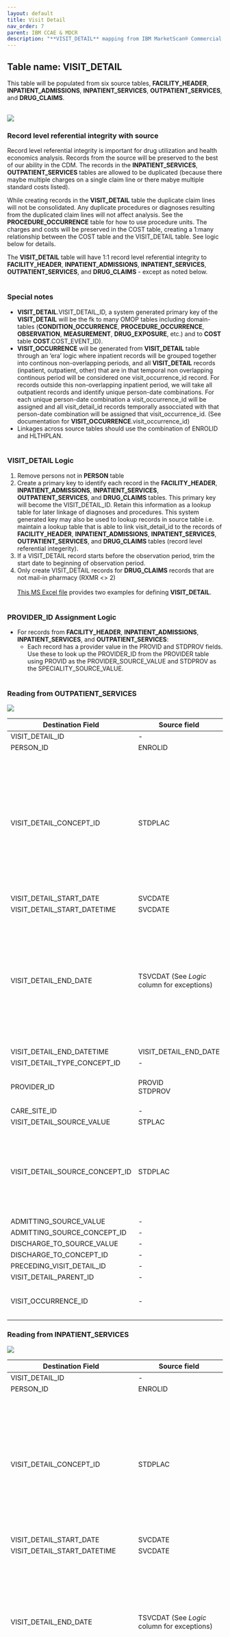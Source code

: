 ```yaml
---
layout: default
title: Visit Detail
nav_order: 7
parent: IBM CCAE & MDCR
description: "**VISIT_DETAIL** mapping from IBM MarketScan® Commercial Database (CCAE) & IBM MarketScan® Medicare Supplemental Database (MDCR) **FACILITY_HEADER**, **INPATIENT_ADMISSIONS**, **INPATIENT_SERVICES**, **OUTPATIENT_SERVICES**, and **DRUG_CLAIMS**"
---
```


## Table name: **VISIT_DETAIL**

This table will be populated from six source tables, **FACILITY_HEADER**, **INPATIENT_ADMISSIONS**, **INPATIENT_SERVICES**, **OUTPATIENT_SERVICES**, and **DRUG_CLAIMS**.
<br><br>

![](images/visit_detail.png)

### Record level referential integrity with source
Record level referential integrity is important for drug utilization and health economics analysis. Records from the source will be preserved to the best of our ability in the CDM. The records in the **INPATIENT_SERVICES**, **OUTPATIENT_SERVICES** tables are allowed to be duplicated (because there maybe multiple charges on a single claim line or there mabye multiple standard costs listed).

While creating records in the **VISIT_DETAIL** table the duplicate claim lines will not be consolidated. Any duplicate procedures or diagnoses resulting from the duplicated claim lines will not affect analysis. See the **PROCEDURE_OCCURRENCE** table for how to use procedure units. The charges and costs will be preserved in the COST table, creating a 1:many relationship between the COST table and the VISIT_DETAIL table. See logic below for details.

The **VISIT_DETAIL** table will have 1:1 record level referential integrity to **FACILITY_HEADER**, **INPATIENT_ADMISSIONS**, **INPATIENT_SERVICES**, **OUTPATIENT_SERVICES**, and **DRUG_CLAIMS** - except as noted below.
<br><br>

### Special notes
* **VISIT_DETAIL**.VISIT_DETAIL_ID, a system generated primary key of the **VISIT_DETAIL** will be the fk to many OMOP tables including domain-tables (**CONDITION_OCCURRENCE**, **PROCEDURE_OCCURRENCE**, **OBSERVATION**, **MEASUREMENT**, **DRUG_EXPOSURE**, etc.) and to **COST** table **COST**.COST_EVENT_ID).
* **VISIT_OCCURRENCE** will be generated from **VISIT_DETAIL** table through an ‘era’ logic where inpatient records will be grouped together into continous non-overlapping periods, and all **VISIT_DETAIL** records (inpatient, outpatient, other) that are in that temporal non overlapping continous period will be considered one visit_occurrence_id record. For records outside this non-overlapping inpatient period, we will take all outpatient records and identify unique person-date combinations. For each unique person-date combination a visit_occurrence_id will be assigned and all visit_detail_id records temporally assocciated with that person-date combination will be assigned that visit_occurrence_id. (See documentation for **VISIT_OCCURRENCE**.visit_occurrence_id)
* Linkages across source tables should use the combination of ENROLID and HLTHPLAN.
<br><br>

### **VISIT_DETAIL** Logic
1. Remove persons not in **PERSON** table
2. Create a primary key to identify each record in the **FACILITY_HEADER**, **INPATIENT_ADMISSIONS**, **INPATIENT_SERVICES**, **OUTPATIENT_SERVICES**, and **DRUG_CLAIMS** tables. This primary key will become the VISIT_DETAIL_ID. Retain this information as a lookup table for later linkage of diagnoses and procedures. This system generated key may also be used to lookup records in source table i.e. maintain a lookup table that is able to link visit_detail_id to the records of **FACILITY_HEADER**, **INPATIENT_ADMISSIONS**, **INPATIENT_SERVICES**, **OUTPATIENT_SERVICES**, and **DRUG_CLAIMS** tables (record level referential integerity).
3. If a VISIT_DETAIL record starts before the observation period, trim the start date to beginning of observation period.
4. Only create VISIT_DETAIL records for **DRUG_CLAIMS** records that are not mail-in pharmacy (RXMR <> 2)
<br><br>
<a href='https://github.com/OHDSI/ETL-LambdaBuilder/blob/master/docs/IBM_CCAE_MDCR/images/Defining_VISIT_DETAIL_Examples.xlsx'>This MS Excel file</a> provides two examples for defining **VISIT_DETAIL**.
<br><br>

### PROVIDER_ID Assignment Logic
* For records from **FACILITY_HEADER**, **INPATIENT_ADMISSIONS**, **INPATIENT_SERVICES**, and **OUTPATIENT_SERVICES**:
    * Each record has a provider value in the PROVID and STDPROV fields. Use these to look up the PROVIDER_ID from the PROVIDER table using PROVID as the PROVIDER_SOURCE_VALUE and STDPROV as the SPECIALITY_SOURCE_VALUE.
    <br><br>


### Reading from **OUTPATIENT_SERVICES**

![](images/image19.png)

| Destination Field | Source field | Logic | Comment field |
| --- | --- | --- | --- |
| VISIT_DETAIL_ID | - | System generated. | - |
| PERSON_ID | ENROLID | - |  |
| VISIT_DETAIL_CONCEPT_ID | STDPLAC | Use the <a href="https://ohdsi.github.io/CommonDataModel/sqlScripts.html">Source-to-Standard Query</a> with the filter<br><br>   `WHERE SOURCE_VOCABULARY_ID IN ('CMS Place of Service’)`<br>`AND TARGET_STANDARD_CONCEPT = 'S'`<br/><br/>If no map is made, assign to 0.|**NOTE:** The STDPLAC value in OUTPATIENT_SERVICES is only one digit for the numbers 1-9. In the OMOP Vocabulary these are two digits, presented as 01, 02, etc. Please add a leading zero prior to mapping to make sure they are not erroneously set to zero.<br><br>If STDPLAC = 22 and TSVCDAT - SVCDATE > 1 then set VISIT_DETAIL_CONCEPT_ID to 9201|
| VISIT_DETAIL_START_DATE | SVCDATE | NULL | - |
| VISIT_DETAIL_START_DATETIME | SVCDATE | - | Set time to 00:00:00. |
| VISIT_DETAIL_END_DATE | TSVCDAT (See *Logic* column for exceptions)| If STDPLAC is blank, NULL, does not have a mapping or is equal to 02, 08, 17, 53, 57, 71, 72, 11, 01, 95, 12, 20, 49, 60, 15, 81, 42, 41, 14, 04, 18, 09, 03, 65 or 16 then set visit_detail_end_date equal to visit_detail_start_date. <br><br>If STDPLAC is equal to 23, 24, 19, 25, 50, 62 and TSVCDAT - SVCDATE > 1 then set visit_detail_end_date equal to visit_detail_start_date <br><br>If STDPLAC = 22 and TSVCDAT - SVCDATE > 1 then set VISIT_DETAIL_CONCEPT_ID to 9201| - |
| VISIT_DETAIL_END_DATETIME | VISIT_DETAIL_END_DATE | - | Set time to 00:00:00. |
| VISIT_DETAIL_TYPE_CONCEPT_ID | - | Set all to `32860` (Outpatient claim detail) | - |
| PROVIDER_ID | PROVID<br>STDPROV | Look up the PROVIDER_ID from the PROVIDER table using PROVID as the PROVIDER_SOURCE_VALUE and STDPROV as the SPECIALITY_SOURCE_VALUE | If there is no associated PROVIDER_ID this should be NULL, not 0 |
| CARE_SITE_ID | - | NULL | - |
| VISIT_DETAIL_SOURCE_VALUE | STPLAC | | - |
| VISIT_DETAIL_SOURCE_CONCEPT_ID | STDPLAC | Use the <a href="https://ohdsi.github.io/CommonDataModel/sqlScripts.html">Source-to-Source Query</a> with the filter <br><br>  `WHERE SOURCE_VOCABULARY_ID IN ('CMS Place of Service’)`<br>`AND TARGET_VOCABULARY_ID IN ('CMS Place of Service’)` <br/><br/> If no map is made, assign to 0.| **NOTE:** The STDPLAC value in OUTPATIENT_SERVICES is only one digit for the numbers 1-9. In the OMOP Vocabulary these are two digits, presented as 01, 02, etc. Please add a leading zero prior to mapping to make sure they are not erroneously set to zero.|
| ADMITTING_SOURCE_VALUE | - | NULL | - |
| ADMITTING_SOURCE_CONCEPT_ID | - | 0 | - |
| DISCHARGE_TO_SOURCE_VALUE | - | NULL | - |
| DISCHARGE_TO_CONCEPT_ID | - | 0 | - |
| PRECEDING_VISIT_DETAIL_ID | - | NULL | - |
| VISIT_DETAIL_PARENT_ID | - | NULL | - |
| VISIT_OCCURRENCE_ID | - | **VISIT_OCCURRENCE**.VISIT_OCCURRENCE_ID    This is the VISIT_OCCURRENCE_ID for the VISIT_OCCURRENCE record that is the parent for the VISIT_DETAIL record | - |

### Reading from **INPATIENT_SERVICES**

![](images/image20.png)

| Destination Field | Source field | Logic | Comment field |
| --- | --- | --- | --- |
| VISIT_DETAIL_ID | - |  System generated. | - |
| PERSON_ID | ENROLID | - | - |
| VISIT_DETAIL_CONCEPT_ID | STDPLAC | Use the <a href="https://ohdsi.github.io/CommonDataModel/sqlScripts.html">Source-to-Standard Query</a> with the filter<br><br>   `WHERE SOURCE_VOCABULARY_ID IN ('CMS Place of Service’)`<br>`AND TARGET_STANDARD_CONCEPT = 'S'`<br/><br/>If no map is made, assign to 0.|**NOTE:** The STDPLAC value in INPATIENT_SERVICES is only one digit for the numbers 1-9. In the OMOP Vocabulary these are two digits, presented as 01, 02, etc. Please add a leading zero prior to mapping to make sure they are not erroneously set to zero.<br><br>If STDPLAC = 22 and TSVCDAT - SVCDATE > 1 then set VISIT_DETAIL_CONCEPT_ID to 9201|
| VISIT_DETAIL_START_DATE | SVCDATE | NULL | - |
| VISIT_DETAIL_START_DATETIME | SVCDATE | - | Set time to 00:00:00. |
| VISIT_DETAIL_END_DATE | TSVCDAT (See *Logic* column for exceptions)| If STDPLAC is blank, NULL, does not have a mapping or is equal to 02, 08, 17, 53, 57, 71, 72, 11, 01, 95, 12, 20, 49, 60, 15, 81, 42, 41, 14, 04, 18, 09, 03, 65 or 16 then set visit_detail_end_date equal to visit_detail_start_date. <br><br>If STDPLAC is equal to 23, 24, 19, 25, 50, 62 and TSVCDAT - SVCDATE > 1 then set visit_detail_end_date equal to visit_detail_start_date <br><br>If STDPLAC = 65 or 22 and TSVCDAT - SVCDATE > 1 then set VISIT_DETAIL_CONCEPT_ID to 9201| - |
| VISIT_DETAIL_END_DATETIME | VISIT_DETAIL_END_DATE | - | Set time to 00:00:00. |
| VISIT_DETAIL_TYPE_CONCEPT_ID | - | Set all to `32854` (Inpatient claim detail) | - |
| PROVIDER_ID | PROVID<br>STDPROV | Look up the PROVIDER_ID from the PROVIDER table using PROVID as the PROVIDER_SOURCE_VALUE and STDPROV as the SPECIALITY_SOURCE_VALUE | If there is no associated PROVIDER_ID this should be NULL, not 0 |
| CARE_SITE_ID | - | NULL | - |
| VISIT_DETAIL_SOURCE_VALUE | STDPLAC |  | - |
| VISIT_DETAIL_SOURCE_CONCEPT_ID | STDPLAC |Use the <a href="https://ohdsi.github.io/CommonDataModel/sqlScripts.html">Source-to-Source Query</a> with the filter <br><br>  `WHERE SOURCE_VOCABULARY_ID IN ('CMS Place of Service’)`<br>`AND TARGET_VOCABULARY_ID IN ('CMS Place of Service’)` <br/><br/> If no map is made, assign to 0.| **NOTE:** The STDPLAC value in INPATIENT_SERVICES is only one digit for the numbers 1-9. In the OMOP Vocabulary these are two digits, presented as 01, 02, etc. Please add a leading zero prior to mapping to make sure they are not erroneously set to zero.|
| ADMITTING_SOURCE_VALUE | - | NULL | - |
| ADMITTING_SOURCE_CONCEPT_ID | - | 0 | - |
| DISCHARGE_TO_SOURCE_VALUE | DSTATUS |  | - |
| DISCHARGE_TO_CONCEPT_ID | DSTATUS | Use the <a href="https://ohdsi.github.io/CommonDataModel/sqlScripts.html">Source-to-Standard Query</a> with the filter<br><br>   `WHERE SOURCE_VOCABULARY_ID IN ('UB04 Pt dis status’)`<br>`AND TARGET_STANDARD_CONCEPT = 'S'`<br/><br/>If no map is made, assign to 0.|**NOTE:** The `UB04 Pt dis status` value in the OMOP Vocabulary is only one digit for the number 8 (though 1-7 and 9 are two digits). In the INPATIENT_SERVICES table these are all two digits, presented as 01, 02, etc. Please add a leading zero to 8 in the OMOP Vocabulary to make it 08 prior to mapping to make sure it is not erroneously set to zero.|
| PRECEDING_VISIT_DETAIL_ID | - | NULL | - |
| VISIT_DETAIL_PARENT_ID | - | NULL | - |
| VISIT_OCCURRENCE_ID | - | **VISIT_OCCURRENCE**.VISIT_OCCURRENCE_ID    This is the VISIT_OCCURRENCE_ID for the VISIT_OCCURRENCE record that is the parent for the VISIT_DETAIL record | - |

### Reading from **FACILITY_HEADER**

![](images/FH_visit_detail.png)

| Destination Field | Source field | Logic | Comment field |
| --- | --- | --- | --- |
| VISIT_DETAIL_ID | - | System generated. | - |
| PERSON_ID | ENROLID | - |  |
| VISIT_DETAIL_CONCEPT_ID | STDPLAC | Use the <a href="https://ohdsi.github.io/CommonDataModel/sqlScripts.html">Source-to-Standard Query</a> with the filter<br><br>   `WHERE SOURCE_VOCABULARY_ID IN ('CMS Place of Service’)`<br>`AND TARGET_STANDARD_CONCEPT = 'S'`<br/><br/>If no map is made, assign to 0.|**NOTE:** The STDPLAC value in FACILITY_HEADER is only one digit for the numbers 1-9. In the OMOP Vocabulary these are two digits, presented as 01, 02, etc. Please add a leading zero prior to mapping to make sure they are not erroneously set to zero.<br><br>If STDPLAC = 22 and TSVCDAT - SVCDATE > 1 then set VISIT_DETAIL_CONCEPT_ID to 9201|
| VISIT_DETAIL_START_DATE | SVCDATE | NULL | - |
| VISIT_DETAIL_START_DATETIME | SVCDATE | - | Set time to 00:00:00. |
| VISIT_DETAIL_END_DATE | TSVCDAT (See *Logic* column for exceptions)| If STDPLAC is blank, NULL, does not have a mapping or is equal to 02, 08, 17, 53, 57, 71, 72, 11, 01, 95, 12, 20, 49, 60, 15, 81, 42, 41, 14, 04, 18, 09, 03, 65 or 16 then set visit_detail_end_date equal to visit_detail_start_date. <br><br>If STDPLAC is equal to 23, 24, 19, 25, 50, 62 and TSVCDAT - SVCDATE > 1 then set visit_detail_end_date equal to visit_detail_start_date <br><br>If STDPLAC = 65 or 22 and TSVCDAT - SVCDATE > 1 then set VISIT_DETAIL_CONCEPT_ID to 9201 | - |
| VISIT_DETAIL_END_DATETIME | VISIT_DETAIL_END_DATE | - | Set time to 00:00:00. |
| VISIT_DETAIL_TYPE_CONCEPT_ID | - | Set all to `32846` (Facility Claim Header) | - |
| PROVIDER_ID | PROVID<br>STDPROV | Look up the PROVIDER_ID from the PROVIDER table using PROVID as the PROVIDER_SOURCE_VALUE and STDPROV as the SPECIALITY_SOURCE_VALUE | If there is no associated PROVIDER_ID this should be NULL, not 0 |
| CARE_SITE_ID | - | NULL | - |
| VISIT_DETAIL_SOURCE_VALUE | STPLAC | | - |
| VISIT_DETAIL_SOURCE_CONCEPT_ID | STDPLAC | Use the <a href="https://ohdsi.github.io/CommonDataModel/sqlScripts.html">Source-to-Source Query</a> with the filter <br><br>  `WHERE SOURCE_VOCABULARY_ID IN ('CMS Place of Service’)`<br>`AND TARGET_VOCABULARY_ID IN ('CMS Place of Service’)` <br/><br/> If no map is made, assign to 0.| **NOTE:** The STDPLAC value in OUTPATIENT_SERVICES is only one digit for the numbers 1-9. In the OMOP Vocabulary these are two digits, presented as 01, 02, etc. Please add a leading zero prior to mapping to make sure they are not erroneously set to zero.|
| ADMITTING_SOURCE_VALUE | - | NULL | - |
| ADMITTING_SOURCE_CONCEPT_ID | - | 0 | - |
| DISCHARGE_TO_SOURCE_VALUE | DSTATUS |  | - |
| DISCHARGE_TO_CONCEPT_ID | DSTATUS | Use the <a href="https://ohdsi.github.io/CommonDataModel/sqlScripts.html">Source-to-Standard Query</a> with the filter<br><br>   `WHERE SOURCE_VOCABULARY_ID IN ('UB04 Pt dis status’)`<br>`AND TARGET_STANDARD_CONCEPT = 'S'`<br/><br/>If no map is made, assign to 0.|**NOTE:** The `UB04 Pt dis status` value in the OMOP Vocabulary is only one digit for the number 8 (though 1-7 and 9 are two digits). In the FACILITY_HEADER table these are all two digits, presented as 01, 02, etc. Please add a leading zero to 8 in the OMOP Vocabulary to make it 08 prior to mapping to make sure it is not erroneously set to zero.|
| PRECEDING_VISIT_DETAIL_ID | - | NULL | - |
| VISIT_DETAIL_PARENT_ID | - | NULL | - |
| VISIT_OCCURRENCE_ID | - | **VISIT_OCCURRENCE**.VISIT_OCCURRENCE_ID    This is the VISIT_OCCURRENCE_ID for the VISIT_OCCURRENCE record that is the parent for the VISIT_DETAIL record | - |

### Reading from **INPATIENT_ADMISSIONS**

![](images/IA_visit_detail.png)

| Destination Field | Source field | Logic | Comment field |
| --- | --- | --- | --- |
| VISIT_DETAIL_ID | - |  System generated. | - |
| PERSON_ID | ENROLID | - | - |
| VISIT_DETAIL_CONCEPT_ID | - | Set to `9201` (IP) for all records| |
| VISIT_DETAIL_START_DATE | ADMDATE | NULL | - |
| VISIT_DETAIL_START_DATETIME | ADMDATE | - | Set time to 00:00:00. |
| VISIT_DETAIL_END_DATE | DISDATE | NULL | - |
| VISIT_DETAIL_END_DATETIME | DISDATE | - | Set time to 00:00:00. |
| VISIT_DETAIL_TYPE_CONCEPT_ID | - | Set all to `32855` (Inpatient claim header) | - |
| PROVIDER_ID | NULL | - |
| CARE_SITE_ID | - | NULL | - |
| VISIT_DETAIL_SOURCE_VALUE | - | Set all to 'IP' | - |
| VISIT_DETAIL_SOURCE_CONCEPT_ID | - | Set all to 0| - |
| ADMITTING_SOURCE_VALUE | - | NULL | - |
| ADMITTING_SOURCE_CONCEPT_ID | - | 0 | - |
| DISCHARGE_TO_SOURCE_VALUE | DSTATUS |  | - |
| DISCHARGE_TO_CONCEPT_ID | DSTATUS | Use the <a href="https://ohdsi.github.io/CommonDataModel/sqlScripts.html">Source-to-Standard Query</a> with the filter<br><br>   `WHERE SOURCE_VOCABULARY_ID IN ('UB04 Pt dis status’)`<br>`AND TARGET_STANDARD_CONCEPT = 'S'`<br/><br/>If no map is made, assign to 0.|**NOTE:** The `UB04 Pt dis status` value in the OMOP Vocabulary is only one digit for the number 8 (though 1-7 and 9 are two digits). In the INPATIENT_SERVICES table these are all two digits, presented as 01, 02, etc. Please add a leading zero to 8 in the OMOP Vocabulary to make it 08 prior to mapping to make sure it is not erroneously set to zero.|
| PRECEDING_VISIT_DETAIL_ID | - | NULL | - |
| VISIT_DETAIL_PARENT_ID | - | NULL | - |
| VISIT_OCCURRENCE_ID | - | **VISIT_OCCURRENCE**.VISIT_OCCURRENCE_ID    This is the VISIT_OCCURRENCE_ID for the VISIT_OCCURRENCE record that is the parent for the VISIT_DETAIL record | - |

## Reading from **DRUG_CLAIMS**

Only use records where RXMR <> 2 as we do not want mail-in pharmacy records creating visits. 

![](images/dc_visit_detail.png)

| Destination Field | Source field | Logic | Comment field |
| --- | --- | --- | --- |
| VISIT_DETAIL_ID | - |  System generated. | - |
| PERSON_ID | ENROLID | - | - |
| VISIT_DETAIL_CONCEPT_ID | RXMR | When 1 (Retail) Or NULL Or ‘ ’ set to `581458` (Pharmacy)| |
| VISIT_DETAIL_START_DATE | SVCDATE | NULL | - |
| VISIT_DETAIL_START_DATETIME | SVCDATE | - | Set time to 00:00:00. |
| VISIT_DETAIL_END_DATE | SVCDATE | NULL | - |
| VISIT_DETAIL_END_DATETIME | SVCDATE | - | Set time to 00:00:00. |
| VISIT_DETAIL_TYPE_CONCEPT_ID | - | Set all to `32869` (Pharmacy claim) | - |
| PROVIDER_ID | NULL | - |
| CARE_SITE_ID | - | NULL | - |
| VISIT_DETAIL_SOURCE_VALUE | - | Set all to 'Pharmacy' | - |
| VISIT_DETAIL_SOURCE_CONCEPT_ID | - | Set all to 0| - |
| ADMITTING_SOURCE_VALUE | - | NULL | - |
| ADMITTING_SOURCE_CONCEPT_ID | - | 0 | - |
| DISCHARGE_TO_SOURCE_VALUE | - | NULL | - |
| DISCHARGE_TO_CONCEPT_ID | - | 0 | - |
| PRECEDING_VISIT_DETAIL_ID | - | NULL | - |
| VISIT_DETAIL_PARENT_ID | - | NULL | - |
| VISIT_OCCURRENCE_ID | - | **VISIT_OCCURRENCE**.VISIT_OCCURRENCE_ID    This is the VISIT_OCCURRENCE_ID for the VISIT_OCCURRENCE record that is the parent for the VISIT_DETAIL record | - |

## Change Log

### August 9, 2021
* Added 02, 08, 17, 53, 57, 71, 72, 65 to the list of STDPLAC where the visit_detail_end_date should be equal to the visit_detail_start_date
* Added 24, 19, 25, 50, 62 to the list of STDPLAC where if TSVCDAT - SVCDATE > 1 then set visit_detail_end_date equal to visit_detail_start_date
* Added logic stating if a record with STDPLAC 22 has TSVCDAT - SVCDATE > 1 then set VISIT_DETAIL_CONCEPT_ID to 9201

### June 10, 2021
* Reverted logic that included lab results as visits and mail-in order pharmacy records as visits.

### June 8, 2021
* Fully updated the VISIT_DETAIL logic to include all claim lines from all pertinent tables. 

* Fixed all type concepts

* Added VISIT_DETAIL_END_DATE logic to get rid of Outpatient visits > 1 day